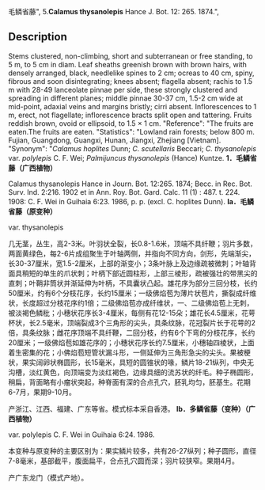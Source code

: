 毛鳞省藤",
5.**Calamus thysanolepis** Hance J. Bot. 12: 265. 1874.",

## Description
Stems clustered, non-climbing, short and subterranean or free standing, to 5 m, to 5 cm in diam. Leaf sheaths greenish brown with brown hairs, with densely arranged, black, needlelike spines to 2 cm; ocreas to 40 cm, spiny, fibrous and soon disintegrating; knees absent; flagella absent; rachis to 1.5 m with 28-49 lanceolate pinnae per side, these strongly clustered and spreading in different planes; middle pinnae 30-37 cm, 1.5-2 cm wide at mid-point, adaxial veins and margins bristly; cirri absent. Inflorescences to 1 m, erect, not flagellate; inflorescence bracts split open and tattering. Fruits reddish brown, ovoid or ellipsoid, to 1.5 × 1 cm.
  "Reference": "The fruits are eaten.The fruits are eaten.
  "Statistics": "Lowland rain forests; below 800 m. Fujian, Guangdong, Guangxi, Hunan, Jiangxi, Zhejiang [Vietnam].
  "Synonym": "*Calamus hoplites* Dunn; *C. scutellaris* Beccari; *C. thysanolepis* var. *polylepis* C. F. Wei; *Palmijuncus thysanolepis* (Hance) Kuntze.
**1．毛鳞省藤（广西植物）**

Calamus thysanolepis Hance in Journ. Bot. 12:265. 1874; Becc. in Rec. Bot. Surv. Ind. 2:216. 1902 et in Ann. Roy. Bot. Gard. Calc. 11 (1) : 487. t. 224. 1908: C. F. Wei in Guihaia 6:23. 1986, p. p. (excl. C. hoplites Dunn).
**la．毛鳞省藤（原变种）**

var. thysanolepis

几无茎，丛生，高2-3米。叶羽状全裂，长0.8-1.6米，顶端不具纤鞭；羽片多数，两面黄绿色，每2-6片成组聚生于叶轴两侧，并指向不同方向，剑形，先端渐尖，长30-37厘米，宽1.5-2厘米，上部的渐变小；3条叶脉上及边缘疏被微刺；叶轴背面具稍短的单生的爪状刺；叶柄下部近圆柱形，上部三棱形，疏被强壮的带黑尖的直刺；叶鞘非筒状并渐延伸为叶柄，不具囊状凸起。雄花序为部分三回分枝，长约50厘米，约有6个分枝花序，长约15厘米；一级佛焰苞为薄片状苞片，撕裂成纤维状，长度超过分枝花序约1倍；二级佛焰苞亦成纤维状，一、二级佛焰苞上无刺，被淡褐色鳞秕；小穗状花序长3-4厘米，每侧有花12-15朵；雄花长4.5厘米，花萼杯状，长2.5毫米，顶端裂成3个三角形的尖头，具条纹脉，花冠裂片长于花萼的2倍，具条纹脉；雌花序顶端不具纤鞭，二回分枝，约有6个下弯的分枝花序，长约20厘米；一级佛焰苞如雄花序的；小穗状花序长约7.5厘米，小穗轴四棱状，上面着生密集的花；小佛焰苞短管状漏斗形，一侧延伸为三角形急尖的尖头。果被梗状，果实阔卵状椭圆形，长15毫米，具短的圆锥状的喙，鳞片18-21纵列，中央无沟槽，淡红黄色，向顶端变为淡红褐色，边缘具细的流苏状的纤毛。种子椭圆形，稍扁，背面略有小瘤状突起，种脊面有深的合点孔穴，胚乳均匀，胚基生。花期6-7月，果期9-10月。

产浙江、江西、福建、广东等省。模式标本采自香港。
**lb．多鳞省藤（变种）（广西植物）**

var. polylepis C. F. Wei in Guihaia 6:24. 1986.

本变种与原变种的主要区别为：果实鳞片较多，共有26-27纵列；种子圆形，直径7-8毫米，基部截平，腹面扁平，合点孔穴圆而深；羽片较狭窄。果期4月。

产广东龙门（模式产地）。
